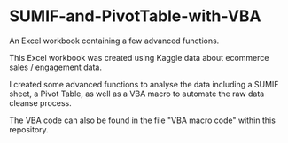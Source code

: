 # SUMIF-and-PivotTable-with-VBA
An Excel workbook containing a few advanced functions.

This Excel workbook was created using Kaggle data about ecommerce sales / engagement data.

I created some advanced functions to analyse the data including a SUMIF sheet, a Pivot Table, as well as a VBA macro to automate the raw data cleanse process.

The VBA code can also be found in the file "VBA macro code" within this repository. 
